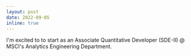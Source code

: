 ```yaml
---
layout: post
date: 2022-09-05
inline: true
---
```


I'm excited to to start as an Associate Quantitative Developer (SDE-II) @ MSCI's Analytics Engineering Department.